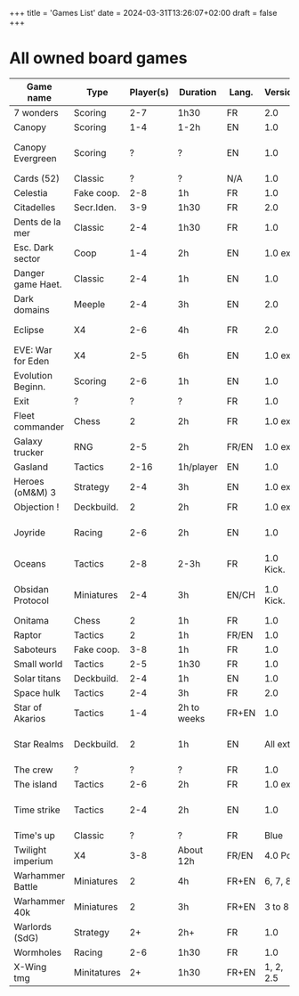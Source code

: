 +++
title = 'Games List'
date = 2024-03-31T13:26:07+02:00
draft = false
+++
# All owned board games

| Game name         | Type       | Player(s) | Duration    | Lang. | Version   | Comments            |
| ----------------- | ---------- | --------- | ----------- | ----- | --------- | ------------------- |
| 7 wonders         | Scoring    | 2-7       | 1h30        | FR    | 2.0       |                     |
| Canopy            | Scoring    | 1-4       | 1-2h        | EN    | 1.0       |                     |
| Canopy Evergreen  | Scoring    | ?         | ?           | EN    | 1.0       | Av. : Summer 2024   |
| Cards (52)        | Classic    | ?         | ?           | N/A   | 1.0       | 2 decks             |
| Celestia          | Fake coop. | 2-8       | 1h          | FR    | 1.0       |                     |
| Citadelles        | Secr.Iden. | 3-9       | 1h30        | FR    | 2.0       |                     |
| Dents de la mer   | Classic    | 2-4       | 1h30        | FR    | 1.0       | From the Jaws movie |
| Esc. Dark sector  | Coop       | 1-4       | 2h          | EN    | 1.0 ext.  | All extensions      |
| Danger game Haet. | Classic    | 2-4       | 1h          | EN    | 1.0       | Icelandic game      |
| Dark domains      | Meeple     | 2-4       | 3h          | EN    | 2.0       |                     |
| Eclipse           | X4         | 2-6       | 4h          | FR    | 2.0       | Deluxe pack in 2024 |
| EVE: War for Eden | X4         | 2-5       | 6h          | EN    | 1.0 ext.  | Av. : 2025          |
| Evolution Beginn. | Scoring    | 2-6       | 1h          | EN    | 1.0       |                     |
| Exit              | ?          | ?         | ?           | FR    | 1.0       |                     |
| Fleet commander   | Chess      | 2         | 2h          | FR    | 1.0 ext.  | Pirates extension   |
| Galaxy trucker    | RNG        | 2-5       | 2h          | FR/EN | 1.0 ext.  | No mission pack     |
| Gasland           | Tactics    | 2-16      | 1h/player   | EN    | 1.0       |                     |
| Heroes (oM&M) 3   | Strategy   | 2-4       | 3h          | EN    | 1.0 ext.  | Av. : Spring 2024   |
| Objection !       | Deckbuild. | 2         | 2h          | FR    | 1.0 ext   |                     |
| Joyride           | Racing     | 2-6       | 2h          | EN    | 1.0       | Av. : Summer 2024   |
| Oceans            | Tactics    | 2-8       | 2-3h        | FR    | 1.0 Kick. |                     |
| Obsidan Protocol  | Miniatures | 2-4       | 3h          | EN/CH | 1.0 Kick. | Av. : Summer 2024   |
| Onitama           | Chess      | 2         | 1h          | FR    | 1.0       |                     |
| Raptor            | Tactics    | 2         | 1h          | FR/EN | 1.0       |                     |
| Saboteurs         | Fake coop. | 3-8       | 1h          | FR    | 1.0       |                     | 
| Small world       | Tactics    | 2-5       | 1h30        | FR    | 1.0       |                     |
| Solar titans      | Deckbuild. | 2-4       | 1h          | EN    | 1.0       |                     |
| Space hulk        | Tactics    | 2-4       | 3h          | FR    | 2.0       | 2 boxes             |
| Star of Akarios   | Tactics    | 1-4       | 2h to weeks | FR+EN | 1.0       | 1.5 update in 2025  |
| Star Realms       | Deckbuild. | 2         | 1h          | EN    | All ext.  | Av. : Summer 2024   |
| The crew          | ?          | ?         | ?           | FR    | 1.0       |                     |
| The island        | Tactics    | 2-6       | 2h          | FR    | 1.0 ext.  |                     |
| Time strike       | Tactics    | 2-4       | 2h          | EN    | 1.0       | Av. : Summer 2024   |
| Time's up         | Classic    | ?         | ?           | FR    | Blue      |                     |
| Twilight imperium | X4         | 3-8       | About 12h   | FR/EN | 4.0 PoK   | Parts of Codex 1-3  |
| Warhammer Battle  | Miniatures | 2         | 4h          | FR+EN | 6, 7, 8   | Vampire counts      |
| Warhammer 40k     | Miniatures | 2         | 3h          | FR+EN | 3 to 8    | Salamanders         |
| Warlords (SdG)    | Strategy   | 2+        | 2h+         | FR    | 1.0       | 3 incomplete boxes  |
| Wormholes         | Racing     | 2-6       | 1h30        | FR    | 1.0       |                     |
| X-Wing tmg        | Minitatures| 2+        | 1h30        |FR+EN  | 1, 2, 2.5 | Scums, Empire, FO   |
